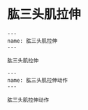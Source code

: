 # 肱三头肌拉伸

```{figure} assets/img/2022-01-17-13-33-19.png
---
name: 肱三头肌拉伸
---

肱三头肌拉伸
```

```{figure} assets/img/2022-01-17-13-33-46.png
---
name: 肱三头肌拉伸动作
---

肱三头肌拉伸动作
```
